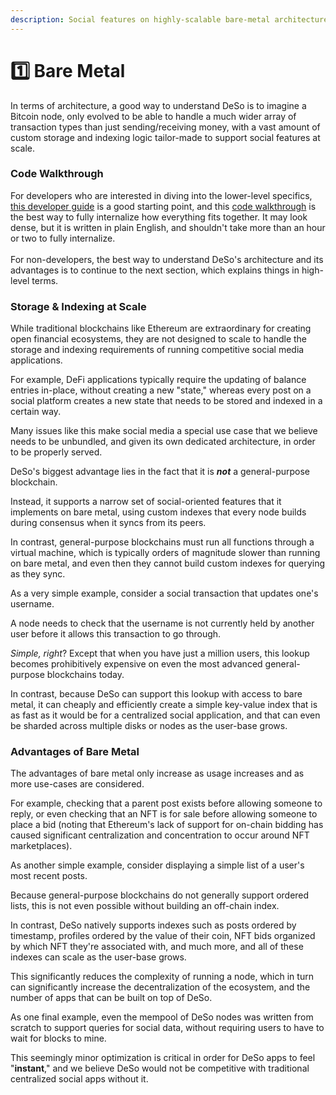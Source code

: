 ```yaml
---
description: Social features on highly-scalable bare-metal architecture
---
```


# 1️⃣ Bare Metal

In terms of architecture, a good way to understand DeSo is to imagine a Bitcoin node, only evolved to be able to handle a much wider array of transaction types than just sending/receiving money, with a vast amount of custom storage and indexing logic tailor-made to support social features at scale.

### Code Walkthrough

For developers who are interested in diving into the lower-level specifics, [this developer guide](../architecture-overview/dev-setup.md) is a good starting point, and this [code walkthrough](../architecture-overview/) is the best way to fully internalize how everything fits together. It may look dense, but it is written in plain English, and shouldn't take more than an hour or two to fully internalize.\
\
For non-developers, the best way to understand DeSo's architecture and its advantages is to continue to the next section, which explains things in high-level terms.

### Storage & Indexing at Scale

While traditional blockchains like Ethereum are extraordinary for creating open financial ecosystems, they are not designed to scale to handle the storage and indexing requirements of running competitive social media applications.

For example, DeFi applications typically require the updating of balance entries in-place, without creating a new "state," whereas every post on a social platform creates a new state that needs to be stored and indexed in a certain way.

Many issues like this make social media a special use case that we believe needs to be unbundled, and given its own dedicated architecture, in order to be properly served.

DeSo's biggest advantage lies in the fact that it is _**not**_ a general-purpose blockchain.

Instead, it supports a narrow set of social-oriented features that it implements on bare metal, using custom indexes that every node builds during consensus when it syncs from its peers.

In contrast, general-purpose blockchains must run all functions through a virtual machine, which is typically orders of magnitude slower than running on bare metal, and even then they cannot build custom indexes for querying as they sync.

As a very simple example, consider a social transaction that updates one's username.

A node needs to check that the username is not currently held by another user before it allows this transaction to go through.

_Simple, right_? Except that when you have just a million users, this lookup becomes prohibitively expensive on even the most advanced general-purpose blockchains today.

In contrast, because DeSo can support this lookup with access to bare metal, it can cheaply and efficiently create a simple key-value index that is as fast as it would be for a centralized social application, and that can even be sharded across multiple disks or nodes as the user-base grows.&#x20;

### Advantages of Bare Metal

The advantages of bare metal only increase as usage increases and as more use-cases are considered.

For example, checking that a parent post exists before allowing someone to reply, or even checking that an NFT is for sale before allowing someone to place a bid (noting that Ethereum's lack of support for on-chain bidding has caused significant centralization and concentration to occur around NFT marketplaces).

As another simple example, consider displaying a simple list of a user's most recent posts.

Because general-purpose blockchains do not generally support ordered lists, this is not even possible without building an off-chain index.

In contrast, DeSo natively supports indexes such as posts ordered by timestamp, profiles ordered by the value of their coin, NFT bids organized by which NFT they're associated with, and much more, and all of these indexes can scale as the user-base grows.

This significantly reduces the complexity of running a node, which in turn can significantly increase the decentralization of the ecosystem, and the number of apps that can be built on top of DeSo.

As one final example, even the mempool of DeSo nodes was written from scratch to support queries for social data, without requiring users to have to wait for blocks to mine.

This seemingly minor optimization is critical in order for DeSo apps to feel "**instant**," and we believe DeSo would not be competitive with traditional centralized social apps without it.
